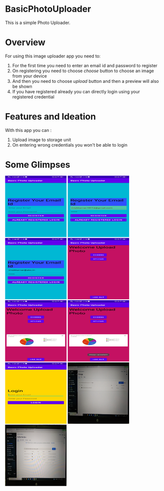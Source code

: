 # BasicPhotoUploader
This is a simple Photo Uploader.
# Overview
For using this image uploader app you need to:
1. For the first time you need to enter an email id and password to register
2. On registering you need to choose *choose* button to choose an image from your device
3. And then you need to choose *upload* button and then a preview will also be shown
4. If you have registered already you can directly login using your registered credential
# Features and Ideation
With this app you can :
1. Upload image to storage unit
2. On entering wrong credentials you won't be able to login
# Some Glimpses
<img src="http://github.com/viv2002/images/blob/main/Screenshot_2021_0220_192302[1].jpg" width="200" height="200" />
<img src="http://github.com/viv2002/images/blob/main/Screenshot_2021_0220_192334[1].jpg" width="200" height="200" />
<img src="http://github.com/viv2002/images/blob/main/Screenshot_2021_0220_192436[1].jpg" width="200" height="200" />
<img src="http://github.com/viv2002/images/blob/main/Screenshot_2021_0220_192452[1].jpg" width="200" height="200" />
<img src="http://github.com/viv2002/images/blob/main/Screenshot_2021_0220_192533[1].jpg" width="200" height="200" />
<img src="http://github.com/viv2002/images/blob/main/Screenshot_2021_0220_192543[1].jpg" width="200" height="200" />
<img src="http://github.com/viv2002/images/blob/main/Screenshot_2021_0220_192607[1].jpg" width="200" height="200" />
<img src="http://github.com/viv2002/images/blob/main/IMG_20210220_192913[1].jpg" width="200" height="200" />
<img src="http://github.com/viv2002/images/blob/main/IMG_20210220_192956[1].jpg" width="200" height="200" />

